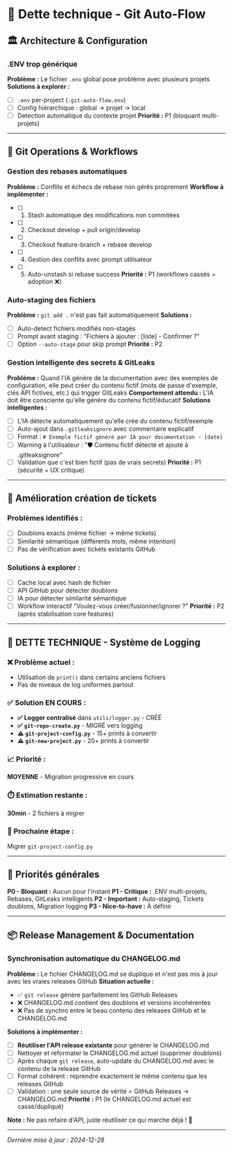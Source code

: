 # 🔧 Dette technique - Git Auto-Flow

## 🏛️ Architecture & Configuration

### .ENV trop générique
**Problème :** Le fichier `.env` global pose problème avec plusieurs projets
**Solutions à explorer :**
- [ ] `.env` per-project (`.git-auto-flow.env`)
- [ ] Config hiérarchique : global → projet → local
- [ ] Detection automatique du contexte projet
**Priorité :** P1 (bloquant multi-projets)

---

## 🌿 Git Operations & Workflows

### Gestion des rebases automatiques
**Problème :** Conflits et échecs de rebase non gérés proprement
**Workflow à implémenter :**
- [ ] 1. Stash automatique des modifications non commitées
- [ ] 2. Checkout develop + pull origin/develop
- [ ] 3. Checkout feature-branch + rebase develop
- [ ] 4. Gestion des conflits avec prompt utilisateur
- [ ] 5. Auto-unstash si rebase success
**Priorité :** P1 (workflows cassés = adoption ❌)

### Auto-staging des fichiers
**Problème :** `git add .` n'est pas fait automatiquement
**Solutions :**
- [ ] Auto-detect fichiers modifiés non-stagés
- [ ] Prompt avant staging : "Fichiers à ajouter : [liste] - Confirmer ?"
- [ ] Option `--auto-stage` pour skip prompt
**Priorité :** P2

### Gestion intelligente des secrets & GitLeaks
**Problème :** Quand l'IA génère de la documentation avec des exemples de configuration, elle peut créer du contenu fictif (mots de passe d'exemple, clés API fictives, etc.) qui trigger GitLeaks
**Comportement attendu :** L'IA doit être consciente qu'elle génère du contenu fictif/éducatif
**Solutions intelligentes :**
- [ ] L'IA détecte automatiquement qu'elle crée du contenu fictif/exemple
- [ ] Auto-ajout dans `.gitleaksignore` avec commentaire explicatif
- [ ] Format : `# Exemple fictif généré par IA pour documentation - [date]`
- [ ] Warning à l'utilisateur : "🛡️ Contenu fictif détecté et ajouté à .gitleaksignore"
- [ ] Validation que c'est bien fictif (pas de vrais secrets)
**Priorité :** P1 (sécurité + UX critique)

---

## 🎫 Amélioration création de tickets

### Problèmes identifiés :
- [ ] Doublons exacts (même fichier → même tickets)
- [ ] Similarité sémantique (différents mots, même intention)
- [ ] Pas de vérification avec tickets existants GitHub

### Solutions à explorer :
- [ ] Cache local avec hash de fichier
- [ ] API GitHub pour détecter doublons
- [ ] IA pour détecter similarité sémantique
- [ ] Workflow interactif "Voulez-vous créer/fusionner/ignorer ?"
**Priorité :** P2 (après stabilisation core features)

---

## 🐛 **DETTE TECHNIQUE - Système de Logging**

### **❌ Problème actuel :**
- Utilisation de `print()` dans certains anciens fichiers
- Pas de niveaux de log uniformes partout

### **✅ Solution EN COURS :**
- **✅ Logger centralisé** dans `utils/logger.py` - CRÉÉ
- **✅ `git-repo-create.py`** - MIGRÉ vers logging
- **⚠️ `git-project-config.py`** - 15+ prints à convertir
- **⚠️ `git-new-project.py`** - 20+ prints à convertir

### **📈 Priorité :**
**MOYENNE** - Migration progressive en cours

### **⏱️ Estimation restante :**
**30min** - 2 fichiers à migrer

### **🎯 Prochaine étape :**
Migrer `git-project-config.py`

---

## 🎯 Priorités générales

**P0 - Bloquant :** Aucun pour l'instant
**P1 - Critique :** .ENV multi-projets, Rebases, GitLeaks intelligents
**P2 - Important :** Auto-staging, Tickets doublons, Migration logging
**P3 - Nice-to-have :** À définir

---


## 📦 Release Management & Documentation

### Synchronisation automatique du CHANGELOG.md
**Problème :** Le fichier CHANGELOG.md se duplique et n'est pas mis à jour avec les vraies releases GitHub
**Situation actuelle :** 
- ✅ `git release` génère parfaitement les GitHub Releases 
- ❌ CHANGELOG.md contient des doublons et versions incohérentes
- ❌ Pas de synchro entre le beau contenu des releases GitHub et le CHANGELOG.md

**Solutions à implémenter :**
- [ ] **Réutiliser l'API release existante** pour générer le CHANGELOG.md
- [ ] Nettoyer et reformater le CHANGELOG.md actuel (supprimer doublons)
- [ ] Après chaque `git release`, auto-update du CHANGELOG.md avec le contenu de la release GitHub
- [ ] Format cohérent : reprendre exactement le même contenu que les releases GitHub
- [ ] Validation : une seule source de vérité = GitHub Releases → CHANGELOG.md
**Priorité :** P1 (le CHANGELOG.md actuel est cassé/dupliqué)

**Note :** Ne pas refaire d'API, juste réutiliser ce qui marche déjà ! 🎯

---


*Dernière mise à jour : 2024-12-28*
